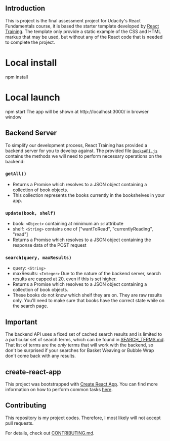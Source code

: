 ## Introduction
This is project is the final assessment project for Udacity's React Fundamentals course, it is based the starter template developed by [React Training](https://reacttraining.com). 
The template only provide a static example of the CSS and HTML markup that may be used, but without any of the React code that is needed to complete the project. 

# Local install
npm install

# Local launch
npm start
The app will be shown at http://localhost:3000/ in browser window

## Backend Server

To simplify our development process, React Training has provided a backend server for you to develop against. The provided file [`BooksAPI.js`](src/BooksAPI.js) contains the methods we will need to perform necessary operations on the backend:

### `getAll()`
* Returns a Promise which resolves to a JSON object containing a collection of book objects.
* This collection represents the books currently in the bookshelves in your app.

### `update(book, shelf)`
* book: `<Object>` containing at minimum an `id` attribute
* shelf: `<String>` contains one of ["wantToRead", "currentlyReading", "read"]  
* Returns a Promise which resolves to a JSON object containing the response data of the POST request

### `search(query, maxResults)`
* query: `<String>`
* maxResults: `<Integer>` Due to the nature of the backend server, search results are capped at 20, even if this is set higher.
* Returns a Promise which resolves to a JSON object containing a collection of book objects.
* These books do not know which shelf they are on. They are raw results only. You'll need to make sure that books have the correct state while on the search page.

## Important
The backend API uses a fixed set of cached search results and is limited to a particular set of search terms, which can be found in [SEARCH_TERMS.md](SEARCH_TERMS.md). That list of terms are the _only_ terms that will work with the backend, so don't be surprised if your searches for Basket Weaving or Bubble Wrap don't come back with any results. 

## create-react-app

This project was bootstrapped with [Create React App](https://github.com/facebookincubator/create-react-app). You can find more information on how to perform common tasks [here](https://github.com/facebookincubator/create-react-app/blob/master/packages/react-scripts/template/README.md).

## Contributing

This repository is my project codes. Therefore, I most likely will not accept pull requests.

For details, check out [CONTRIBUTING.md](CONTRIBUTING.md).
